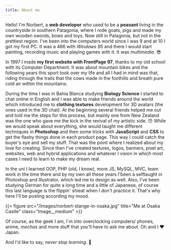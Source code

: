 ```yaml
---
title: About me
---
```


Hello! I'm Norbert, a **web developer** who used to be a **peasant** living in the countryside in southern Patagonia, where I rode goats, pigs and made my own wooden swords, bows and toys. Now still in Patagonia, but not in the prettiest region. 
I've been into the computers world since I was 9 and at 10 I got my first PC. It was a 486 with *Windows 95* and there I would start painting, recording music and playing games with it. It was *multimedia*. :sunglasses:

In 1997 I made **my first website with FrontPage 97**, thanks to my old school with its Computer Department. It was about mountain bikes and the following years this sport took over my life and all I had in mind was that, riding through the trails that the cows made in the foothills and breath pure cold air within the mountains.

During the time I was in Bahía Blanca studying **Biology Science** I started to chat online in English and I was able to make friends around the world which introduced me to **clothing textures** development for 3D avatars (the ones used in the 3D chat). At the beginning several friends helped me out and told me the steps for this process, but mainly one from New Zealand was the one who gave me the kick in the revival of my artistic side. :hushed: While we would speak about everything, she would taught me different techniques in **Photoshop** and then some tricks with **JavaScript** and **CSS** to get the flashy things done in each product page. This way I could catch the buyer's eye and sell my stuff. That was the point where I realized about my love for creating. Since then I've created textures, logos, banners, pixel art, websites, web and hybrid applications and whatever I vision in which most cases I need to learn to make my dream real.

In the uni I learned OOP, PHP (old, I know), more JS, MySQL, MVC, team work in the time there and by my own all these years I'been a selftaught in Photoshop and Illustrator, which led me to design as well. Also, I've been studying German for quite a long time and a little of Japanese, of course this last language is the flippin' shieat when I don't practice it. That's why here I'll be posting according my mood.

{{< figure src="/images/norbert-stange-in-osaka.jpg" title="Me at Osaka Castle" class="Image__medium" >}}

Of course, as the geek I am, I`m into overclocking computers/ phones, anime, *mechas* and more stuff that you'll have to ask me about. Oh and I :heart: Japan.

And I'd like to say, *never stop learning*. :octopus:
